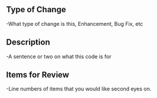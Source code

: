 ## Type of Change

  -What type of change is this, Enhancement, Bug Fix, etc

## Description

  -A sentence or two on what this code is for

## Items for Review

  -Line numbers of items that you would like second eyes on.

